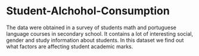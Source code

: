 # Student-Alchohol-Consumption
The data were obtained in a survey of students math and portuguese language courses in secondary school. It contains a lot of interesting social, gender and study information about students. In this dataset we find out what factors are affecting student academic marks.
